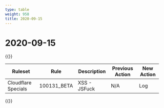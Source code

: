 ```yaml
---
type: table
weight: 958
title: 2020-09-15
---
```


# 2020-09-15

{{<table-wrap>}}<table style="width: 100%">

<thead>
  <tr>
    <th>Ruleset</th>
    <th>Rule</th>
    <th>Description</th>
    <th>Previous Action</th>
    <th>New Action</th>
  </tr>
</thead>
<tbody>
  <tr>
    <td>Cloudflare Specials</td>
    <td>100131_BETA</td>
    <td>XSS - JSFuck</td>
    <td>N/A</td>
    <td>Log</td>
  </tr>
</tbody>

</table>{{</table-wrap>}}
